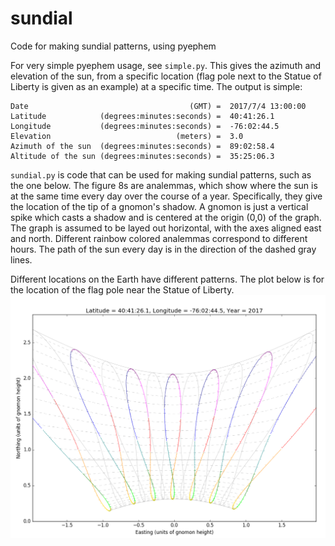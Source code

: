 # sundial
Code for making sundial patterns, using pyephem

For very simple pyephem usage, see `simple.py`.  This gives the azimuth and
elevation of the sun, from a specific location (flag pole next to the Statue of
Liberty is given as an example) at a specific time.  The output is simple:
```
Date                                    (GMT) =  2017/7/4 13:00:00
Latitude            (degrees:minutes:seconds) =  40:41:26.1
Longitude           (degrees:minutes:seconds) =  -76:02:44.5
Elevation                            (meters) =  3.0
Azimuth of the sun  (degrees:minutes:seconds) =  89:02:58.4
Altitude of the sun (degrees:minutes:seconds) =  35:25:06.3
```

`sundial.py` is code that can be used for making sundial patterns, such as the
one below.  The figure 8s are analemmas, which show where the sun is at the same
time every day over the course of a year.  Specifically, they give the location
of the tip of a gnomon's shadow.  A gnomon is just a vertical spike which casts
a shadow and is centered at the origin (0,0) of the graph. The graph is assumed
to be layed out horizontal, with the axes aligned east and north.  Different
rainbow colored analemmas correspond to different hours.  The path of the sun
every day is in the direction of the dashed gray lines. 

Different locations on the Earth have different patterns.  The plot below is for
the location of the flag pole near the Statue of Liberty.
![Example Pattern](test_analemmas_2017.png)
